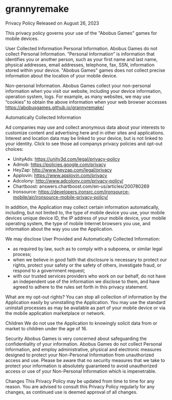 # grannyremake

Privacy Policy
Released on August 26, 2023

This privacy policy governs your use of the "Abobus Games" games for mobile devices.

User Collected Information
Personal Information. Abobus Games do not collect Personal Information. “Personal Information” is information that identifies you or another person, such as your first name and last name, physical addresses, email addresses, telephone, fax, SSN, information stored within your device.
"Abobus Games" games does not collect precise information about the location of your mobile device.

Non-personal Information. Abobus Games collect your non-personal information when you visit our website, including your device information, operation system, logs. For example, as many websites, we may use “cookies” to obtain the above information when your web browser accesses https://abobusgames.github.io/grannyremake/

Automatically Collected Information

Ad companies may use and collect anonymous data about your interests to customize content and advertising here and in other sites and applications. Interest and location data may be linked to your device, but is not linked to your identity. Click to see those ad companys privacy policies and opt-out choices:

- UnityAds: https://unity3d.com/legal/privacy-policy
- Admob: https://policies.google.com/privacy
- HeyZap: http://www.heyzap.com/legal/privacy
- Applovin: https://www.applovin.com/privacy
- Adcolony: http://www.adcolony.com/privacy-policy/
- Chartboost: answers.chartboost.com/en-us/articles/200780269
- Ironsource: https://developers.ironsrc.com/ironsource-mobile/air/ironsource-mobile-privacy-policy/

In addition, the Application may collect certain information automatically, including, but not limited to, the type of mobile device you use, your mobile devices unique device ID, the IP address of your mobile device, your mobile operating system, the type of mobile Internet browsers you use, and information about the way you use the Application.

We may disclose User Provided and Automatically Collected Information:
* as required by law, such as to comply with a subpoena, or similar legal process;
* when we believe in good faith that disclosure is necessary to protect our rights, protect your safety or the safety of others, investigate fraud, or respond to a government request;
* with our trusted services providers who work on our behalf, do not have an independent use of the information we disclose to them, and have agreed to adhere to the rules set forth in this privacy statement.

What are my opt-out rights?
You can stop all collection of information by the Application easily by uninstalling the Application. You may use the standard uninstall processes as may be available as part of your mobile device or via the mobile application marketplace or network.

Children
We do not use the Application to knowingly solicit data from or market to children under the age of 16.

Security
Abobus Games is very concerned about safeguarding the confidentiality of your information. Abobus Games do not collect Personal Information, and employ administrative, physical and electronic measures designed to protect your Non-Personal Information from unauthorized access and use. Please be aware that no security measures that we take to protect your information is absolutely guaranteed to avoid unauthorized access or use of your Non-Personal Information which is impenetrable.

Changes
This Privacy Policy may be updated from time to time for any reason. You are advised to consult this Privacy Policy regularly for any changes, as continued use is deemed approval of all changes.
